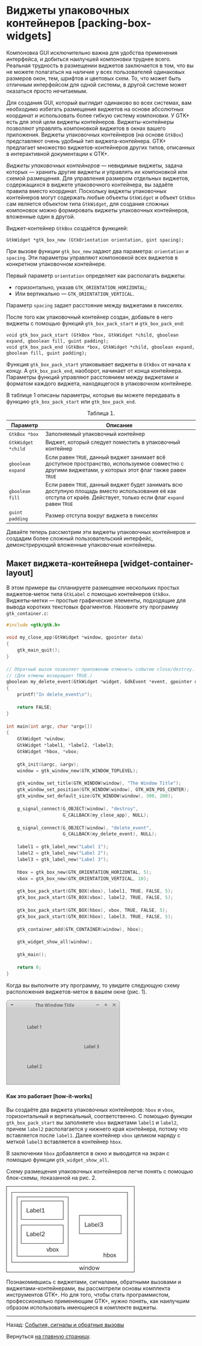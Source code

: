 # Виджеты упаковочных контейнеров [packing-box-widgets]

Компоновка GUI исключительно важна для удобства применения интерфейса, и добиться наилучшей компоновки труднее всего. Реальная трудность в размещении виджетов заключается в том, что вы не можете полагаться на наличие у всех пользователей одинаковых размеров окон, тем, шрифтов и цветовых схем. То, что может быть отличным интерфейсом для одной системы, в другой системе может оказаться просто нечитаемым.

Для создания GUI, который выглядит одинаково во всех системах, вам необходимо избегать размещения виджетов на основе абсолютных координат и использовать более гибкую систему компоновки. У GTK+ есть для этой цели виджеты контейнеров. Виджеты-контейнеры позволяют управлять компоновкой виджетов в окнах вашего приложения. Виджеты упаковочных контейнеров (на основе `GtkBox`) представляют очень удобный тип виджета-контейнера. GTK+ предлагает множество виджетов-контейнеров других типов, описанных в интерактивной документации к GTK+.

*Виджеты упаковочных контейнеров* &mdash; невидимые виджеты, задача которых &mdash; хранить другие виджеты и управлять их компоновкой или схемой размещения. Для управления размером отдельных виджетов, содержащихся в виджете упаковочного контейнера, вы задаёте правила вместо координат. Поскольку виджеты упаковочных контейнеров могут содержать любые объекты `GtkWidget` и объект `GtkBox` сам является объектом типа `GtkWidget`, для создания сложных компоновок можно формировать виджеты упаковочных контейнеров, вложенные один в другой.

Виджет-контейнер `GtkBox` создаётся функцией:

```
GtkWidget *gtk_box_new (GtkOrientation orientation, gint spacing);
```

При вызове функции `gtk_box_new` задают два параметра: `orientation` и `spacing`. Эти параметры управляют компоновкой всех виджетов в конкретном упаковочном контейнере.

Первый параметр `orientation` определяет как располагать виджеты:

- горизонтально, указав `GTK_ORIENTATION_HORIZONTAL`;
- Или вертикально &mdash; `GTK_ORIENTATION_VERTICAL`.

Параметр `spacing` задает расстояние между виджетами в пикселях.

После того как упаковочный контейнер создан, добавьте в него виджеты с помощью функций `gtk_box_pack_start` и `gtk_box_pack_end`:

```
void gtk_box_pack_start (GtkBox *box, GtkWidget *child, gboolean expand, gboolean fill, guint padding);
void gtk_box_pack_end (GtkBox *box, GtkWidget *child, gboolean expand, gboolean fill, guint padding);
```

Функция `gtk_box_pack_start` упаковывает виджеты в `GtkBox` от начала к концу. А `gtk_box_pack_end`, наоборот, начинает от конца контейнера. Параметры функций управляют расстоянием между виджетами и форматом каждого виджета, находящегося в упаковочном контейнере.

В таблице 1 описаны параметры, которые вы можете передавать в функцию `gtk_box_pack_start` или `gtk_box_pack_end`.

<table class="table">
<caption>Таблица 1.</caption>
<colgroup>
<col class="col-md-3">
<col class="col-md-9">
</colgroup>
<thead>
<tr>
<th>Параметр</th>
<th>Описание</th>
</tr>
</thead>
<tbody>
<tr>
<td><code>GtkBox *box</code></td>
<td>Заполняемый упаковочный контейнер</td>
</tr>
<tr>
<td><code>GtkWidget *child</code></td>
<td>Виджет, который следует поместить в упаковочный контейнер</td>
</tr>
<tr>
<td><code>gboolean expand</code></td>
<td>Если равен <code>TRUE</code>, данный виджет занимает всё доступное пространство, используемое совместно с другими виджетами, у которых этот флаг также равен <code>TRUE</code></td>
</tr>
<tr>
<td><code>gboolean fill</code></td>
<td>Если равен <code>TRUE</code>, данный виджет будет занимать всю доступную площадь вместо использования её как отступа от краёв. Действует, только если флаг <code>expand</code> равен <code>TRUE</code></td>
</tr>
<tr>
<td><code>guint padding</code></td>
<td>Размер отступа вокруг виджета в пикселях</td>
</tr>
</tbody>
</table>

Давайте теперь рассмотрим эти виджеты упаковочных контейнеров и создадим более сложный пользовательский интерфейс, демонстрирующий вложенные упаковочные контейнеры.

## Макет виджета-контейнера [widget-container-layout]

В этом примере вы спланируете размещение нескольких простых виджетов-меток типа `GtkLabel` с помощью контейнеров `GtkBox`. Виджеты-метки &mdash; простые графические элементы, подходящие для вывода коротких текстовых фрагментов. Назовите эту программу `gtk_container.c`:

```C
#include <gtk/gtk.h>

void my_close_app(GtkWidget *window, gpointer data)
{
    gtk_main_quit();
}

// Обратный вызов позволяет приложению отменить событие close/destroy.
// (Для отмены возвращает TRUE.)
gboolean my_delete_event(GtkWidget *widget, GdkEvent *event, gpointer data)
{
    printf("In delete_event\n");

    return FALSE;
}

int main(int argc, char *argv[])
{
    GtkWidget *window;
    GtkWidget *label1, *label2, *label3;
    GtkWidget *hbox, *vbox;

    gtk_init(&argc, &argv);
    window = gtk_window_new(GTK_WINDOW_TOPLEVEL);

    gtk_window_set_title(GTK_WINDOW(window), "The Window Title");
    gtk_window_set_position(GTK_WINDOW(window), GTK_WIN_POS_CENTER);
    gtk_window_set_default_size(GTK_WINDOW(window), 300, 200);

    g_signal_connect(G_OBJECT(window), "destroy",
                     G_CALLBACK(my_close_app), NULL);

    g_signal_connect(G_OBJECT(window), "delete_event",
                     G_CALLBACK(my_delete_event), NULL);

    label1 = gtk_label_new("Label 1");
    label2 = gtk_label_new("Label 2");
    label3 = gtk_label_new("Label 3");

    hbox = gtk_box_new(GTK_ORIENTATION_HORIZONTAL, 5);
    vbox = gtk_box_new(GTK_ORIENTATION_VERTICAL, 10);

    gtk_box_pack_start(GTK_BOX(vbox), label1, TRUE, FALSE, 5);
    gtk_box_pack_start(GTK_BOX(vbox), label2, TRUE, FALSE, 5);

    gtk_box_pack_start(GTK_BOX(hbox), vbox, TRUE, FALSE, 5);
    gtk_box_pack_start(GTK_BOX(hbox), label3, TRUE, FALSE, 5);

    gtk_container_add(GTK_CONTAINER(window), hbox);

    gtk_widget_show_all(window);

    gtk_main();

    return 0;
}
```

Когда вы выполните эту программу, то увидите следующую схему расположения виджетов-меток в вашем окне (рис. 1).

![Рис.1. Размещение меток в контейнерах](images/gtk_container.png)

#### Как это работает [how-it-works]

Вы создаёте два виджета упаковочных контейнеров: `hbox` и `vbox`, горизонтальный и вертикальный, соответственно. С помощью функции `gtk_box_pack_start` вы заполняете `vbox` виджетами `label1` и `label2`, причем `label2` располагается у нижнего края контейнера, потому что вставляется после `label1`. Далее контейнер `vbox` целиком наряду с меткой `label3` вставляется в контейнер `hbox`.

В заключении `hbox` добавляется в окно и выводится на экран с помощью функции `gtk_widget_show_all`.

Схему размещения упаковочных контейнеров легче понять с помощью блок-схемы, показанной на рис. 2.

![Рис. 2. Блок-схема размещения упаковочных контейнеров](images/packing-box-layout-diagram.png)

Познакомившись с виджетами, сигналами, обратными вызовами и виджетами-контейнерами, вы рассмотрели основы комплекта инструментов GTK+. Но для того, чтобы стать программистом, профессионально применяющим GTK+, нужно понять, как наилучшим образом использовать имеющиеся в комплекте виджеты.

----------

Назад: [События, сигналы и обратные вызовы](03-events-signals-and-callbacks.html)

Вернуться  [на главную страницу](../../index.html).














